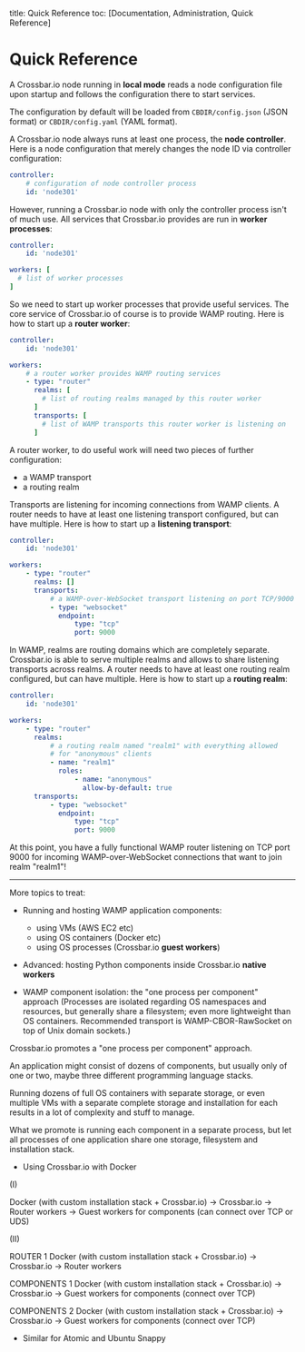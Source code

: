 title: Quick Reference
toc: [Documentation, Administration, Quick Reference]

# Quick Reference

A Crossbar.io node running in **local mode** reads a node configuration file upon startup and follows the configuration there to start services.

The configuration by default will be loaded from `CBDIR/config.json` (JSON format) or `CBDIR/config.yaml` (YAML format).

A Crossbar.io node always runs at least one process, the **node controller**. Here is a node configuration that merely changes the node ID via controller configuration:

```yaml
controller:
    # configuration of node controller process
    id: 'node301'
```

However, running a Crossbar.io node with only the controller process isn't of much use. All services that Crossbar.io provides are run in **worker processes**:

```yaml
controller:
    id: 'node301'

workers: [
  # list of worker processes
]
```

So we need to start up worker processes that provide useful services. The core service of Crossbar.io of course is to provide WAMP routing. Here is how to start up a **router worker**:

```yaml
controller:
    id: 'node301'

workers:
    # a router worker provides WAMP routing services
    - type: "router"
      realms: [
        # list of routing realms managed by this router worker
      ]
      transports: [
        # list of WAMP transports this router worker is listening on
      ]
```

A router worker, to do useful work will need two pieces of further configuration:

* a WAMP transport
* a routing realm

Transports are listening for incoming connections from WAMP clients. A router needs to have at least one listening transport configured, but can have multiple. Here is how to start up a **listening transport**:

```yaml
controller:
    id: 'node301'

workers:
    - type: "router"
      realms: []
      transports:
          # a WAMP-over-WebSocket transport listening on port TCP/9000
          - type: "websocket"
            endpoint:
                type: "tcp"
                port: 9000
```

In WAMP, realms are routing domains which are completely separate. Crossbar.io is able to serve multiple realms and allows to share listening transports across realms. A router needs to have at least one routing realm configured, but can have multiple. Here is how to start up a **routing realm**:

```yaml
controller:
    id: 'node301'

workers:
    - type: "router"
      realms:
          # a routing realm named "realm1" with everything allowed
          # for "anonymous" clients
          - name: "realm1"
            roles:
                - name: "anonymous"
                  allow-by-default: true
      transports:
          - type: "websocket"
            endpoint:
                type: "tcp"
                port: 9000
```

At this point, you have a fully functional WAMP router listening on TCP port 9000 for incoming WAMP-over-WebSocket connections that want to join realm "realm1"!

---

More topics to treat:

* Running and hosting WAMP application components:
  - using VMs (AWS EC2 etc)
  - using OS containers (Docker etc)
  - using OS processes (Crossbar.io **guest workers**)

* Advanced: hosting Python components inside Crossbar.io **native workers**

* WAMP component isolation: the "one process per component" approach
  (Processes are isolated regarding OS namespaces and resources, but generally
  share a filesystem; even more lightweight than OS containers. Recommended
  transport is WAMP-CBOR-RawSocket on top of Unix domain sockets.)


Crossbar.io promotes a "one process per component" approach.

An application might consist of dozens of components, but usually only of one or two,
maybe three different programming language stacks.

Running dozens of full OS containers with separate storage, or even multiple VMs with
a separate complete storage and installation for each results in a lot of complexity
and stuff to manage.

What we promote is running each component in a separate process, but let all processes
of one application share one storage, filesystem and installation stack.




* Using Crossbar.io with Docker

(I)

Docker (with custom installation stack + Crossbar.io)
  -> Crossbar.io
    -> Router workers
    -> Guest workers for components (can connect over TCP or UDS)

(II)

ROUTER 1
    Docker (with custom installation stack + Crossbar.io)
     -> Crossbar.io
       -> Router workers

COMPONENTS 1
    Docker (with custom installation stack + Crossbar.io)
     -> Crossbar.io
       -> Guest workers for components (connect over TCP)

COMPONENTS 2
    Docker (with custom installation stack + Crossbar.io)
     -> Crossbar.io
       -> Guest workers for components (connect over TCP)


* Similar for Atomic and Ubuntu Snappy
